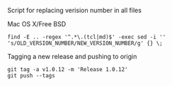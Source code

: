 
Script for replacing verision number in all files

Mac OS X/Free BSD

    find -E .. -regex '^.*\.(tcl|md)$' -exec sed -i '' 's/OLD_VERSION_NUMBER/NEW_VERSION_NUMBER/g' {} \;

Tagging a new release and pushing to origin

    git tag -a v1.0.12 -m 'Release 1.0.12' 
    git push --tags